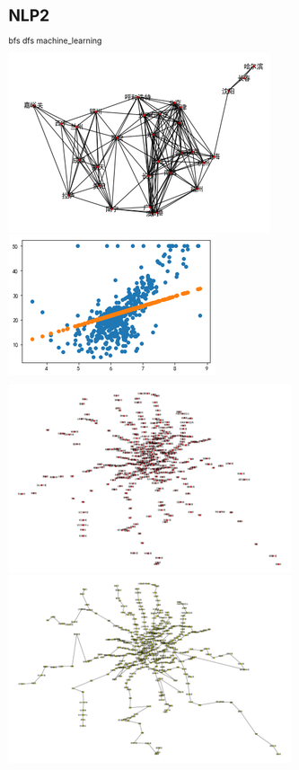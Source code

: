 # NLP2
bfs dfs machine_learning


![image](https://github.com/liangliang1120/NLP2/blob/master/pict1.png)
![image](https://github.com/liangliang1120/NLP2/blob/master/pict2.png)

![image](https://github.com/liangliang1120/NLP2/blob/master/sh_subway.png)
![image](https://github.com/liangliang1120/NLP2/blob/master/sh_subway_con.png)
